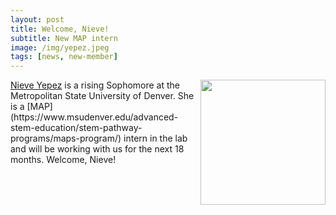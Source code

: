 ```yaml
---
layout: post
title: Welcome, Nieve!
subtitle: New MAP intern
image: /img/yepez.jpeg
tags: [news, new-member]
---
```

<img align="right" src="/img/yepez.jpeg" style="width:200px !important;height:200px !important;" />
<a href="/docs/yepez-cv.pdf">Nieve Yepez</a> is a rising Sophomore at the Metropolitan State University of Denver. She is a [MAP](https://www.msudenver.edu/advanced-stem-education/stem-pathway-programs/maps-program/) intern in the lab and will be working with us for the next 18 months. Welcome, Nieve!
<br>
<br>
